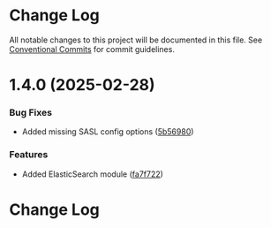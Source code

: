 # Change Log

All notable changes to this project will be documented in this file.
See [Conventional Commits](https://conventionalcommits.org) for commit guidelines.

# 1.4.0 (2025-02-28)


### Bug Fixes

* Added missing SASL config options ([5b56980](https://github.com/panates/xnestjs/commit/5b56980c788f33bf5330977c87cc8e63787b0082))


### Features

* Added ElasticSearch module ([fa7f722](https://github.com/panates/xnestjs/commit/fa7f72299845f4eb5f4c9bf378c836615f7f2e34))





# Change Log

